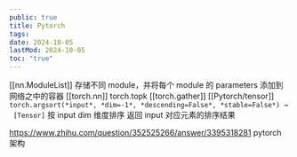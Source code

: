 ```yaml
---
public: true
title: Pytorch
tags:
date: 2024-10-05
lastMod: 2024-10-05
toc: "true"
---
```


[[nn.ModuleList]] 存储不同 module，并将每个 module 的 parameters 添加到网络之中的容器
[[torch.nn]]
torch.topk
[[torch.gather]]
[[Pytorch/tensor]]
`torch.argsort(*input*, *dim=-1*, *descending=False*, *stable=False*) → [Tensor]`
按 input  dim 维度排序
返回 input 对应元素的排序结果

https://www.zhihu.com/question/352525266/answer/3395318281 pytorch 架构